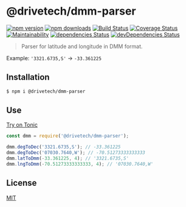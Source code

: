# @drivetech/dmm-parser

[![npm version](https://img.shields.io/npm/v/@drivetech/dmm-parser.svg?style=flat-square)](https://www.npmjs.com/package/@drivetech/dmm-parser)
[![npm downloads](https://img.shields.io/npm/dm/@drivetech/dmm-parser.svg?style=flat-square)](https://www.npmjs.com/package/@drivetech/dmm-parser)
[![Build Status](https://travis-ci.org/Drivetech/dmm-parser.svg?branch=master)](https://travis-ci.org/Drivetech/dmm-parser)
[![Coverage Status](https://coveralls.io/repos/github/Drivetech/dmm-parser/badge.svg?branch=master)](https://coveralls.io/github/Drivetech/dmm-parser?branch=master)
[![Maintainability](https://api.codeclimate.com/v1/badges/33c101fcae3f0aa81ad2/maintainability)](https://codeclimate.com/github/Drivetech/dmm-parser/maintainability)
[![dependencies Status](https://david-dm.org/Drivetech/dmm-parser/status.svg)](https://david-dm.org/Drivetech/dmm-parser)
[![devDependencies Status](https://david-dm.org/Drivetech/dmm-parser/dev-status.svg)](https://david-dm.org/Drivetech/dmm-parser?type=dev)

> Parser for latitude and longitude in DMM format.

Example: `'3321.6735,S'` -> `-33.361225`

## Installation

```bash
$ npm i @drivetech/dmm-parser
```

## Use

[Try on Tonic](https://tonicdev.com/npm/@drivetech/dmm-parser)
```js
const dmm = require('@drivetech/dmm-parser');

dmm.degToDec('3321.6735,S'); // -33.361225
dmm.degToDec('07030.7640,W'); // -70.51273333333333
dmm.latToDmm(-33.361225, 4); // '3321.6735,S'
dmm.lngToDmm(-70.51273333333333, 4); // '07030.7640,W'
```

## License

[MIT](https://tldrlegal.com/license/mit-license)
